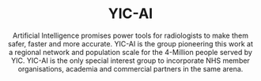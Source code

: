 ---
title: YIC-AI
excerpt: Translating artificial intelligence into a useful clinical tool

subtitle: Artificial Intelligence promises power tools for radiologists to make them safer, faster and more accurate. YIC-AI is the group pioneering this work at a regional network and population scale for the 4-Million people served by YIC. YIC-AI is the only special interest group to incorporate NHS member organisations, academia and commercial partners in the same arena.

tags: 
    - ai

eleventyNavigation:
    key: ai
    title: YIC-AI

members:
  - name: Dr Daniel Fascia
    role: Group Lead
  - name: Professor Alejandro Frangi
    role: Chief Data Scientist
---